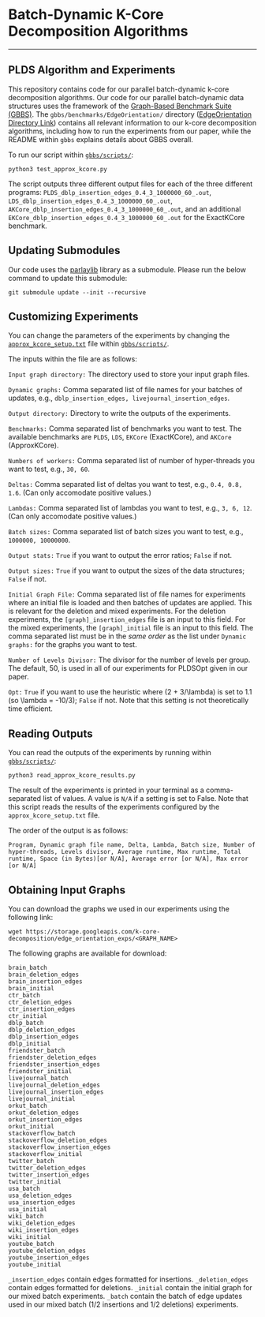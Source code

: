 # Batch-Dynamic K-Core Decomposition Algorithms
--------

PLDS Algorithm and Experiments
--------

This repository contains code for our parallel batch-dynamic k-core
decomposition algorithms. Our code for our parallel batch-dynamic data
structures uses the framework of the [Graph-Based Benchmark Suite (GBBS)](https://github.com/ParAlg/gbbs).
The `gbbs/benchmarks/EdgeOrientation/` directory ([EdgeOrientation Directory Link](./gbbs/benchmarks/EdgeOrientation/README.md)) contains all relevant information
to our k-core decomposition algorithms, including how to run the experiments
from our paper, while the README within `gbbs` explains details about GBBS overall.

To run our script within [`gbbs/scripts/`](./gbbs/scripts):

```
python3 test_approx_kcore.py
```

The script outputs three different output files for each of the three different
programs: `PLDS_dblp_insertion_edges_0.4_3_1000000_60_.out`,
`LDS_dblp_insertion_edges_0.4_3_1000000_60_.out`,
`AKCore_dblp_insertion_edges_0.4_3_1000000_60_.out`, and an additional
`EKCore_dblp_insertion_edges_0.4_3_1000000_60_.out` for the ExactKCore
benchmark.

Updating Submodules
--------

Our code uses the [parlaylib](https://github.com/cmuparlay/parlaylib) library as a submodule. Please run the below command to update this submodule:

```
git submodule update --init --recursive
```

Customizing Experiments
--------

You can change the parameters of the experiments by changing the
[`approx_kcore_setup.txt`](./gbbs/scripts/approx_kcore_setup.txt) file within
[`gbbs/scripts/`](./gbbs/scripts).

The inputs within the file are as follows:

`Input graph directory:` The directory used to store your input graph files.

`Dynamic graphs:` Comma separated list of file names for your batches of
updates, e.g., `dblp_insertion_edges, livejournal_insertion_edges`.

`Output directory:` Directory to write the outputs of the experiments.

`Benchmarks:` Comma separated list of benchmarks you want to test. The available benchmarks
are `PLDS`, `LDS`, `EKCore` (ExactKCore), and `AKCore` (ApproxKCore).

`Numbers of workers:` Comma separated list of number of hyper-threads you want
to test, e.g., `30, 60`.

`Deltas:` Comma separated list of deltas you want to test, e.g., `0.4, 0.8,
1.6`. (Can only accomodate positive values.)

`Lambdas:` Comma separated list of lambdas you want to test, e.g., `3, 6, 12`.
(Can only accomodate positive values.)

`Batch sizes:` Comma separated list of batch sizes you want to test, e.g.,
`1000000, 10000000`.

`Output stats:` `True` if you want to output the error ratios; `False` if not.

`Output sizes:` `True` if you want to output the sizes of the data structures;
`False` if not.

`Initial Graph File:` Comma separated list of file names for experiments where
an initial file is loaded and then batches of updates are applied. This is
relevant for the deletion and mixed experiments. For the deletion experiments,
the `[graph]_insertion_edges` file is an input to this field. For the mixed
experiments, the `[graph]_initial` file is an input to this field. The comma
separated list must be in the *same order* as the list under `Dynamic graphs:` for the graphs
you want to test.

`Number of Levels Divisor:` The divisor for the number of levels per group. The
default, 50, is used in all of our experiments for PLDSOpt given in our paper.

`Opt:` `True` if you want to use the heuristic where (2 + 3/\lambda) is set to
1.1 (so \lambda = -10/3); `False` if not.
Note that this setting is not theoretically time efficient.

Reading Outputs
--------

You can read the outputs of the experiments by running within [`gbbs/scripts/`](./gbbs/scripts):


```
python3 read_approx_kcore_results.py
```

The result of the experiments is printed in your terminal as a comma-separated list of values.
A value is `N/A` if a setting is set to False. Note that this script reads the results of the
experiments configured by the `approx_kcore_setup.txt` file.

The order of the output is as follows:

```
Program, Dynamic graph file name, Delta, Lambda, Batch size, Number of hyper-threads, Levels divisor, Average runtime, Max runtime, Total runtime, Space (in Bytes)[or N/A], Average error [or N/A], Max error [or N/A]
```

Obtaining Input Graphs
--------

You can download the graphs we used in our experiments using the following link:

```
wget https://storage.googleapis.com/k-core-decomposition/edge_orientation_exps/<GRAPH_NAME>
```

The following graphs are available for download:

```
brain_batch
brain_deletion_edges
brain_insertion_edges
brain_initial
ctr_batch
ctr_deletion_edges
ctr_insertion_edges
ctr_initial
dblp_batch
dblp_deletion_edges
dblp_insertion_edges
dblp_initial
friendster_batch
friendster_deletion_edges
friendster_insertion_edges
friendster_initial
livejournal_batch
livejournal_deletion_edges
livejournal_insertion_edges
livejournal_initial
orkut_batch
orkut_deletion_edges
orkut_insertion_edges
orkut_initial
stackoverflow_batch
stackoverflow_deletion_edges
stackoverflow_insertion_edges
stackoverflow_initial
twitter_batch
twitter_deletion_edges
twitter_insertion_edges
twitter_initial
usa_batch
usa_deletion_edges
usa_insertion_edges
usa_initial
wiki_batch
wiki_deletion_edges
wiki_insertion_edges
wiki_initial
youtube_batch
youtube_deletion_edges
youtube_insertion_edges
youtube_initial
```

`_insertion_edges` contain edges formatted for insertions. `_deletion_edges`
contain edges formatted for deletions. `_initial` contain the initial graph for our
mixed batch experiments. `_batch` contain the batch of edge updates used
in our mixed batch (1/2 insertions and 1/2 deletions) experiments.

